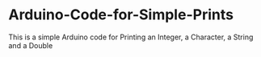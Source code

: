 # Arduino-Code-for-Simple-Prints
This is a simple Arduino code for Printing an Integer, a Character, a String and a Double
